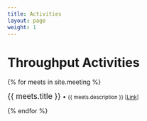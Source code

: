 ```yaml
---
title: Activities
layout: page
weight: 1
---
```


# Throughput Activities


<div class="bounder">

{% for meets in site.meeting %}
  <div class="col-lg-3 col-md-6 text-center">
    <div class="resource-box">
      <big>{{ meets.title }}</big> &#8226; <small>{{ meets.description }} [<a href="{{meets.url}}">Link</a>]</small><br><p></p>
    </div>
  </div>
{% endfor %}

</div>
